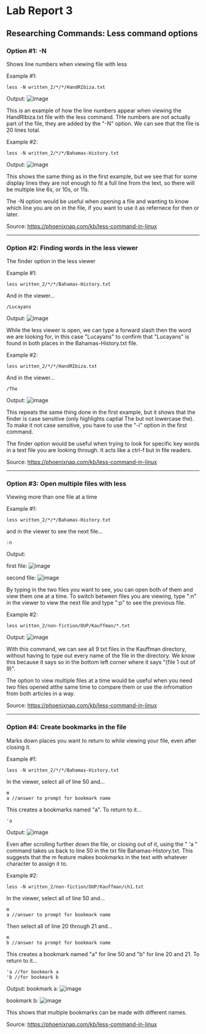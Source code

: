 # Lab Report 3
## Researching Commands: Less command options 

### Option #1: -N
Shows line numbers when viewing file with less

Example #1:
```
less -N written_2/*/*/HandRIbiza.txt
```
Output:
![image](https://user-images.githubusercontent.com/122575267/218634152-53a38639-5ff6-477f-b625-41500c646cfe.png)

This is an example of how the line numbers appear when viewing the HandRIbiza.txt file with the less command. THe numbers are not actually part of the file, they are added by the "-N" option. We can see that the file is 20 lines total.

Example #2:
```
less -N written_2/*/*/Bahamas-History.txt
```
Output:
![image](https://user-images.githubusercontent.com/122575267/218642253-3e226986-65a8-47f7-89d1-e54ef900f089.png)

This shows the same thing as in the first example, but we see that for some display lines they are not enough to fit a full line from the text, so there will be multiple line 6s, or 10s, or 11s.

The -N option would be useful when opening a file and wanting to know which line you are on in the file, if you want to use it as refernece for then or later.

Source: https://phoenixnap.com/kb/less-command-in-linux

---

### Option #2: Finding words in the less viewer
The finder option in the less viewer  

Example #1:
```
less written_2/*/*/Bahamas-History.txt
```
And in the viewer...
```
/Lucayans
```

Output:
![image](https://user-images.githubusercontent.com/122575267/218636014-474209a2-5cf4-4a4b-ae94-378024b963f0.png)

While the less viewer is open, we can type a forward slash then the word we are looking for, in this case "Lucayans" to confirm that "Lucayans" is found in both places in the Bahamas-History.txt file.

Example #2:
```
less written_2/*/*/HandRIbiza.txt
```
And in the viewer...
```
/The
```

Output:
![image](https://user-images.githubusercontent.com/122575267/218640665-4afb5185-e579-4d42-9ea8-7e0c06ca06ca.png)

This repeats the same thing done in the first example, but it shows that the finder is case sensitive (only highlights captial The but not lowercase the). To make it not case sensitive, you have to use the "-i" option in the first command.

The finder option would be useful when trying to look for specific key words in a text  file you are looking through. It acts like a ctrl-f but in file readers.

Source: https://phoenixnap.com/kb/less-command-in-linux

---

### Option #3: Open multiple files with less
Viewing more than one file at a time  

Example #1:
```
less written_2/*/*/Bahamas-History.txt
```
and in the viewer to see the next file...
```
:n
```

Output:

first file:
![image](https://user-images.githubusercontent.com/122575267/218639979-2b408f4e-072b-46d6-b370-332df20583db.png)

second file:
![image](https://user-images.githubusercontent.com/122575267/218640304-34a66910-db22-4977-83fd-6b3bd105a80d.png)



By typing in the two files you want to see, you can open both of them and view them one at a time. To switch between files you are viewing, type ":n" in the viewer to view the next file and type ":p" to see the previous file.

Example #2:
```
less written_2/non-fiction/OUP/Kauffman/*.txt
```

Output:
![image](https://user-images.githubusercontent.com/122575267/218638340-9eaa9560-da09-4bd5-b4ea-d2245161ee98.png)

With this command, we can see all 9 txt files in the Kauffman directory, without having to type out every name of the file in the directory. We know this because it says so in the bottom left corner where it says "(file 1 out of 9)".

The option to view multiple files at a time would be useful when you need two files opened atthe same time to compare them or use the infromation from both articles in a way.

Source: https://phoenixnap.com/kb/less-command-in-linux

---

### Option #4: Create bookmarks in the file
Marks down places you want to return to while viewing your file, even after closing it.  

Example #1:
```
less -N written_2/*/*/Bahamas-History.txt
```

In the viewer, select all of line 50 and...
```
m
a //answer to prompt for bookmark name
```
This creates a bookmarks named "a". To return to it...
```
'a
```

Output:
![image](https://user-images.githubusercontent.com/122575267/218641951-e89f585b-1331-43b6-a792-d8a870b93dca.png)

Even after scrolling further down the file, or closing out of it, using the " 'a " command takes us back to line 50 in the txt file Bahamas-History.txt. This suggests that the m feature makes bookmarks in the text with whatever character to assign it to.

Example #2:
```
less -N written_2/non-fiction/OUP/Kauffman/ch1.txt
```
In the viewer, select all of line 50 and...
```
m
a //answer to prompt for bookmark name
```
Then select all of line 20 through 21 and...
```
m
b //answer to prompt for bookmark name
```
This creates a bookmark named "a" for line 50 and "b" for line 20 and 21. To return to it...
```
'a //for bookmark a
'b //for bookmark b
```

Output:
bookmark a:
![image](https://user-images.githubusercontent.com/122575267/218649237-dea08aeb-2523-49f4-8c99-db5b0a6e86cd.png)

bookmark b:
![image](https://user-images.githubusercontent.com/122575267/218649282-e587f218-b198-4a49-a6ab-783a645618ed.png)

This shows that multiple bookmarks can be made with different names.

Source: https://phoenixnap.com/kb/less-command-in-linux
